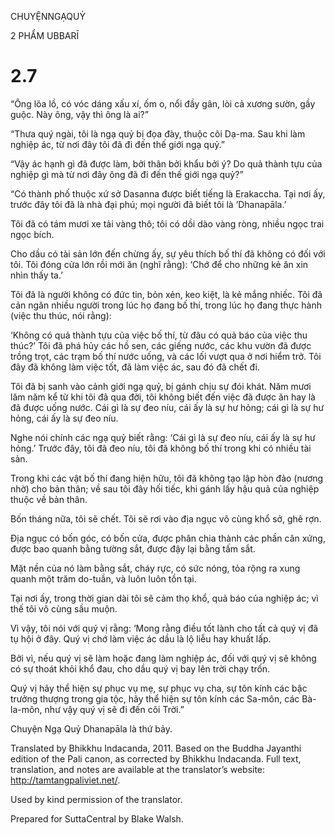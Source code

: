 CHUYỆNNGẠQUỶ

2 PHẨM UBBARĪ

# 2.7

“Ông lõa lồ, có vóc dáng xấu xí, ốm o, nổi đầy gân, lòi cả xương sườn, gầy guộc. Này ông, vậy thì ông là ai?”

“Thưa quý ngài, tôi là ngạ quỷ bị đọa đày, thuộc cõi Dạ-ma. Sau khi làm nghiệp ác, từ nơi đây tôi đã đi đến thế giới ngạ quỷ.”

“Vậy ác hạnh gì đã được làm, bởi thân bởi khẩu bởi ý? Do quả thành tựu của nghiệp gì mà từ nơi đây ông đã đi đến thế giới ngạ quỷ?”

“Có thành phố thuộc xứ sở Dasanna được biết tiếng là Erakaccha. Tại nơi ấy, trước đây tôi đã là nhà đại phú; mọi người đã biết tôi là ‘Dhanapāla.’

Tôi đã có tám mươi xe tải vàng thô; tôi có dồi dào vàng ròng, nhiều ngọc trai ngọc bích.

Cho dầu có tài sản lớn đến chừng ấy, sự yêu thích bố thí đã không có đối với tôi. Tôi đóng cửa lớn rồi mới ăn (nghĩ rằng): ‘Chớ để cho những kẻ ăn xin nhìn thấy ta.’

Tôi đã là người không có đức tin, bỏn xẻn, keo kiệt, là kẻ mắng nhiếc. Tôi đã cản ngăn nhiều người trong lúc họ đang bố thí, trong lúc họ đang thực hành (việc thu thúc, nói rằng):

‘Không có quả thành tựu của việc bố thí, từ đâu có quả báo của việc thu thúc?’ Tôi đã phá hủy các hồ sen, các giếng nước, các khu vườn đã được trồng trọt, các trạm bố thí nước uống, và các lối vượt qua ở nơi hiểm trở. Tôi đây đã không làm việc tốt, đã làm việc ác, sau đó đã chết đi.

Tôi đã bị sanh vào cảnh giới ngạ quỷ, bị gánh chịu sự đói khát. Năm mươi lăm năm kể từ khi tôi đã qua đời, tôi không biết đến việc đã được ăn hay là đã được uống nước. Cái gì là sự đeo níu, cái ấy là sự hư hỏng; cái gì là sự hư hỏng, cái ấy là sự đeo níu.

Nghe nói chính các ngạ quỷ biết rằng: ‘Cái gì là sự đeo níu, cái ấy là sự hư hỏng.’ Trước đây, tôi đã đeo níu, tôi đã không bố thí trong khi có nhiều tài sản.

Trong khi các vật bố thí đang hiện hữu, tôi đã không tạo lập hòn đảo (nương nhờ) cho bản thân; về sau tôi đây hối tiếc, khi gánh lấy hậu quả của nghiệp thuộc về bản thân.

Bốn tháng nữa, tôi sẽ chết. Tôi sẽ rơi vào địa ngục vô cùng khổ sở, ghê rợn.

Địa ngục có bốn góc, có bốn cửa, được phân chia thành các phần cân xứng, được bao quanh bằng tường sắt, được đậy lại bằng tấm sắt.

Mặt nền của nó làm bằng sắt, cháy rực, có sức nóng, tỏa rộng ra xung quanh một trăm do-tuần, và luôn luôn tồn tại.

Tại nơi ấy, trong thời gian dài tôi sẽ cảm thọ khổ, quả báo của nghiệp ác; vì thế tôi vô cùng sầu muộn.

Vì vậy, tôi nói với quý vị rằng: ‘Mong rằng điều tốt lành cho tất cả quý vị đã tụ hội ở đây. Quý vị chớ làm việc ác dầu là lộ liễu hay khuất lấp.

Bởi vì, nếu quý vị sẽ làm hoặc đang làm nghiệp ác, đối với quý vị sẽ không có sự thoát khỏi khổ đau, cho dầu quý vị bay lên trời chạy trốn.

Quý vị hãy thể hiện sự phục vụ mẹ, sự phục vụ cha, sự tôn kính các bậc trưởng thượng trong gia tộc, hãy thể hiện sự tôn kính các Sa-môn, các Bà-la-môn, như vậy quý vị sẽ đi đến cõi Trời.”

Chuyện Ngạ Quỷ Dhanapāla là thứ bảy.

Translated by Bhikkhu Indacanda, 2011. Based on the Buddha Jayanthi edition of the Pali canon, as corrected by Bhikkhu Indacanda. Full text, translation, and notes are available at the translator’s website: http://tamtangpaliviet.net/.

Used by kind permission of the translator.

Prepared for SuttaCentral by Blake Walsh.